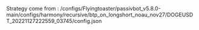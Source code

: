 Strategy come from : /configs/Flyingtoaster/passivbot_v5.8.0-main/configs/harmony/recursive/btp_on_longshort_noau_nov27/DOGEUSDT_20221127222559_03745/config.json